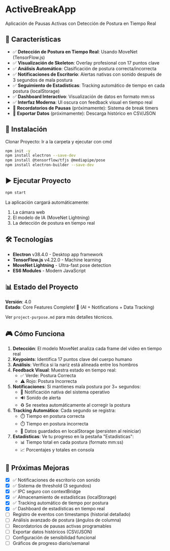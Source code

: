 # ActiveBreakApp

Aplicación de Pausas Activas con Detección de Postura en Tiempo Real

## 🎯 Características

- ✅ **Detección de Postura en Tiempo Real**: Usando MoveNet (TensorFlow.js)
- ✅ **Visualización de Skeleton**: Overlay profesional con 17 puntos clave
- ✅ **Análisis Automático**: Clasificación de postura correcta/incorrecta
- ✅ **Notificaciones de Escritorio**: Alertas nativas con sonido después de 3 segundos de mala postura
- ✅ **Seguimiento de Estadísticas**: Tracking automático de tiempo en cada postura (localStorage)
- ✅ **Dashboard Interactivo**: Visualización de datos en formato mm:ss
- ✅ **Interfaz Moderna**: UI oscura con feedback visual en tiempo real
- 🚧 **Recordatorios de Pausas** (próximamente): Sistema de break timers
- 🚧 **Exportar Datos** (próximamente): Descarga histórico en CSV/JSON

## 🚀 Instalación

Clonar Proyecto: Ir a la carpeta y ejecutar con cmd

```bash
npm init -y
npm install electron --save-dev
npm install @tensorflow/tfjs @mediapipe/pose
npm install electron-builder --save-dev
```

## ▶️ Ejecutar Proyecto

```bash
npm start
```

La aplicación cargará automáticamente:

1. La cámara web
2. El modelo de IA (MoveNet Lightning)
3. La detección de postura en tiempo real

## 🛠️ Tecnologías

- **Electron** v38.4.0 - Desktop app framework
- **TensorFlow.js** v4.22.0 - Machine learning
- **MoveNet Lightning** - Ultra-fast pose detection
- **ES6 Modules** - Modern JavaScript

## 📊 Estado del Proyecto

**Versión**: 4.0  
**Estado**: Core Features Complete! 🎉 (AI + Notifications + Data Tracking)

Ver `project-purpose.md` para más detalles técnicos.

## 🎮 Cómo Funciona

1. **Detección**: El modelo MoveNet analiza cada frame del video en tiempo real
2. **Keypoints**: Identifica 17 puntos clave del cuerpo humano
3. **Análisis**: Verifica si la nariz está alineada entre los hombros
4. **Feedback Visual**: Muestra estado en tiempo real:
   - ✅ Verde: Postura Correcta
   - ⚠️ Rojo: Postura Incorrecta
5. **Notificaciones**: Si mantienes mala postura por 3+ segundos:
   - 🔔 Notificación nativa del sistema operativo
   - 🔊 Sonido de alerta
   - ♻️ Se resetea automáticamente al corregir la postura
6. **Tracking Automático**: Cada segundo se registra:
   - ⏱️ Tiempo en postura correcta
   - ⏱️ Tiempo en postura incorrecta
   - 💾 Datos guardados en localStorage (persisten al reiniciar)
7. **Estadísticas**: Ve tu progreso en la pestaña "Estadísticas":
   - 📊 Tiempo total en cada postura (formato mm:ss)
   - 📈 Porcentajes y totales en consola

## 📝 Próximas Mejoras

- [x] ✅ Notificaciones de escritorio con sonido
- [x] ✅ Sistema de threshold (3 segundos)
- [x] ✅ IPC seguro con contextBridge
- [x] ✅ Almacenamiento de estadísticas (localStorage)
- [x] ✅ Tracking automático de tiempo por postura
- [x] ✅ Dashboard de estadísticas en tiempo real
- [ ] Registro de eventos con timestamps (historial detallado)
- [ ] Análisis avanzado de postura (ángulos de columna)
- [ ] Recordatorios de pausas activas programables
- [ ] Exportar datos históricos (CSV/JSON)
- [ ] Configuración de sensibilidad funcional
- [ ] Gráficos de progreso diario/semanal
